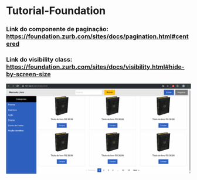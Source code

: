 # Tutorial-Foundation

### Link do componente de paginação: https://foundation.zurb.com/sites/docs/pagination.html#centered
### Link do visibility class: https://foundation.zurb.com/sites/docs/visibility.html#hide-by-screen-size
![alt text](https://github.com/Briuor/Tutorial-Foundation/blob/screenshots/screenshots/7.png)
